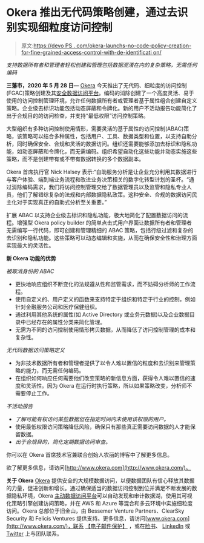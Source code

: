 # Okera 推出无代码策略创建，通过去识别实现细粒度访问控制

> 原文:[https://devo PS . com/okera-launchs-no-code-policy-creation-for-fine-grained-access-control-with-de-identificati on/](https://devops.com/okera-launches-no-code-policy-creation-for-fine-grained-access-control-with-de-identification/)

*支持数据所有者和管理者轻松创建和管理包括数据混淆在内的复杂策略，无需任何编码*

**三藩市，2020 年 5 月 28 日—** [Okera](https://www.okera.com/) 今天推出了无代码、细粒度的访问控制(FGAC)策略创建及其[安全数据访问平台](https://www.okera.com/overview/)。编码的消除创建了一个高度灵活、易于使用的访问控制管理环境，允许任何数据所有者或管理者基于属性组合创建自定义策略。企业级去标识功能包括动态屏蔽和令牌化。新的用户不活动报告功能简化了出于合规目的的访问检查，并支持“最低权限”访问控制策略。

大型组织有多种访问控制使用情形，需要灵活的基于属性的访问控制(ABAC)策略，该策略可以结合多种属性，包括用户、工具、数据类型和位置，以支持自助分析，同时确保安全、合规和灵活的数据访问。组织还需要能够添加去标识和隐私功能，如动态屏蔽和令牌化，而无需编码。组织希望自动化这些功能并动态实施这些策略，而不是创建带有或不带有数据转换的多个数据副本。

Okera 首席执行官 Nick Halsey 表示:“自助服务分析是让企业充分利用其数据进行与客户体验、端到端业务流程和改进业务决策相关的数字化转型计划的圣杯。“通过消除编码需求，我们将访问控制管理交给了数据管理员以及监管和隐私专业人员，他们了解错综复杂的法规和内部数据隐私政策。这种安全、合规的数据访问民主化对于实现真正的自助式分析至关重要。”

扩展 ABAC 以支持企业级去标识和隐私功能，极大地简化了配置数据访问的流程。增强型 Okera policy builder 的简单点击式用户界面让数据所有者和管理者无需编写一行代码，即可创建和管理精细的 ABAC 策略，包括行级过滤和复杂的去识别和隐私功能。这些策略可以动态编辑和实施，从而在确保安全性和治理方面实现最大的灵活性。

**新 Okera 功能的优势**

*被取消身份的 ABAC*

*   更快地响应组织不断变化的法规遵从性和监管需求，而不妨碍分析师的工作流程。
*   使用自定义的、用户定义的函数来支持特定于组织和特定于行业的控制，例如针对金融服务公司和医疗保健组织。
*   通过利用其他系统的属性(如 Active Directory 或业务元数据)以及企业数据目录中已经存在的属性分类来简化管理。
*   无需为不同的访问控制使用情形拷贝数据，从而降低了访问控制管理的成本和复杂性。

*无代码数据访问策略定义*

*   为非技术数据所有者和管理者提供了以令人难以置信的粒度和去识别来管理策略的能力，而无需任何编码。
*   在组织如何响应任何需要他们改变策略的新信息方面，获得令人难以置信的速度和灵活性。因为 Okera 在运行时执行策略，所以如果策略改变，分析师不需要停止工作。

*不活动报告*

*   *了解可能有权访问某些数据但在指定时间内未使用该权限的用户。*
*   使用最低权限访问策略降低风险，确保只有那些真正需要访问数据的人才能保留数据。
*   *出于合规目的，简化定期数据访问审查。*

你可以在 Okera 首席技术官兼联合创始人农丽的博客中了解更多信息。

欲了解更多信息，请访问[http://www.okera.com](http://www.okera.com/)。

**关于 Okera** [Okera](https://www.okera.com/) 提供安全的大规模数据访问，以便数据团队有信心释放其数据的力量，促进创新和增长。通过确保适当的数据访问控制到位并满足不断发展的数据隐私环境，Okera [主动数据访问平台](https://www.okera.com/product/)可以自动发现和审计数据湖，使用其可视化策略引擎创建访问策略，并在 AWS 和 Azure 等混合和多云环境中实施细粒度访问。Okera 总部位于旧金山，由 Bessemer Venture Partners、ClearSky Security 和 Felicis Ventures 提供支持。更多信息，请访问[www.okera.com](http://www.okera.com/)，联系 [【电子邮件保护】](/cdn-cgi/l/email-protection#0e676068614e61656b7c6f206d6163) ，或在[脸书](https://www.facebook.com/okerainc/)、 [LinkedIn](https://www.linkedin.com/company/okerainc/) 或 [Twitter](https://twitter.com/okerainc) 上与团队联系。
